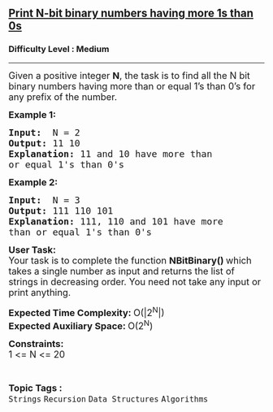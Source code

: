 <h2><a href="https://www.geeksforgeeks.org/problems/print-n-bit-binary-numbers-having-more-1s-than-0s0252/1">Print N-bit binary numbers having more 1s than 0s</a></h2><h3>Difficulty Level : Medium</h3><hr><div class="problems_problem_content__Xm_eO"><p><span style="font-size:18px">Given a positive integer <strong>N</strong>, the task is to find all the N bit binary numbers having more than or equal 1’s than 0’s for any prefix of the number. </span></p>

<p><strong><span style="font-size:18px">Example 1:</span></strong></p>

<pre><span style="font-size:18px"><strong>Input:</strong>  N = 2</span><span style="font-size:18px">
<strong>Output:</strong> 11 10
<strong>Explanation:</strong> </span><span style="font-size:18px">11 and 10 have more than 
or equal 1's than 0's</span>
</pre>

<p><strong><span style="font-size:18px">Example 2:</span></strong></p>

<pre><span style="font-size:18px"><strong>Input:</strong>  N = 3
<strong>Output:</strong> 111 110 101
<strong>Explanation:</strong> 111, 110 and 101 have more 
than or equal 1's than 0's</span>
</pre>

<p><span style="font-size:18px"><strong>User Task:</strong><br>
Your task is to complete the function&nbsp;<strong>NBitBinary()&nbsp;</strong>which takes a single number as input and returns the list of strings in decreasing order. You need not take any input or print anything.</span></p>

<p><span style="font-size:18px"><strong>Expected Time Complexity:&nbsp;</strong>O(|2<sup>N</sup>|)<br>
<strong>Expected Auxiliary Space:&nbsp;</strong>O(2<sup>N</sup>)</span></p>

<p><span style="font-size:18px"><strong>Constraints:</strong><br>
1 &lt;= N &lt;= 20</span></p>
</div><br><p><span style=font-size:18px><strong>Topic Tags : </strong><br><code>Strings</code>&nbsp;<code>Recursion</code>&nbsp;<code>Data Structures</code>&nbsp;<code>Algorithms</code>&nbsp;